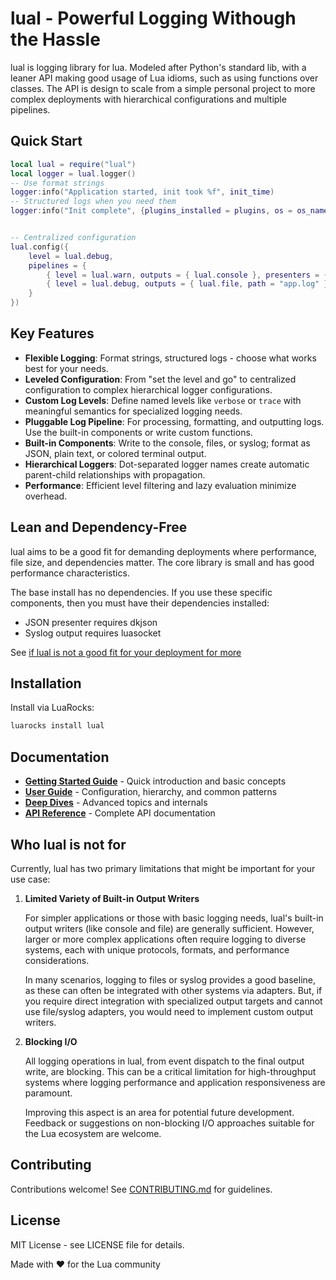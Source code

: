 # lual - Powerful Logging Withough the Hassle

lual is logging library for lua. Modeled after Python's standard lib, with a leaner API making good usage of Lua idioms, such as using functions over classes. The API is design to scale from a simple personal project to more complex deployments with hierarchical configurations and multiple pipelines.

## Quick Start

```lua
local lual = require("lual")
local logger = lual.logger()
-- Use format strings
logger:info("Application started, init took %f", init_time)      
-- Structured logs when you need them
logger:info("Init complete", {plugins_installed = plugins, os = os_name, version = app_version})


-- Centralized configuration
lual.config({
    level = lual.debug,
    pipelines = {
        { level = lual.warn, outputs = { lual.console }, presenters = { lual.color } },
        { level = lual.debug, outputs = { lual.file, path = "app.log" }, presenter = { lual.json() } }
    }
})
```

## Key Features

- **Flexible Logging**: Format strings, structured logs - choose what works best for your needs.
- **Leveled Configuration**: From "set the level and go" to centralized configuration to complex hierarchical logger configurations.
- **Custom Log Levels**: Define named levels like `verbose` or `trace` with meaningful semantics for specialized logging needs.
- **Pluggable Log Pipeline**: For processing, formatting, and outputting logs. Use the built-in components or write custom functions.
- **Built-in Components**: Write to the console, files, or syslog; format as JSON, plain text, or colored terminal output.
- **Hierarchical Loggers**: Dot-separated logger names create automatic parent-child relationships with propagation.
- **Performance**: Efficient level filtering and lazy evaluation minimize overhead.

## Lean and Dependency-Free

lual aims to be a good fit for demanding deployments where performance, file size, and dependencies matter. The core library is small and has good performance characteristics.

The base install has no dependencies. If you use these specific components, then you must have their dependencies installed:

- JSON presenter requires dkjson
- Syslog output requires luasocket

See [if lual is not a good fit for your deployment for more](#who-lual-is-not-for)

## Installation

Install via LuaRocks:

```bash
luarocks install lual
```

## Documentation

- **[Getting Started Guide](docs/getting-started/)** - Quick introduction and basic concepts
- **[User Guide](docs/guide/)** - Configuration, hierarchy, and common patterns
- **[Deep Dives](docs/deep-dives/)** - Advanced topics and internals
- **[API Reference](docs/reference/)** - Complete API documentation

## Who lual is not for

Currently, lual has two primary limitations that might be important for your use case:

1.  **Limited Variety of Built-in Output Writers**

    For simpler applications or those with basic logging needs, lual's built-in output writers (like console and file) are generally sufficient. However, larger or more complex applications often require logging to diverse systems, each with unique protocols, formats, and performance considerations.

    In many scenarios, logging to files or syslog provides a good baseline, as these can often be integrated with other systems via adapters. But, if you require direct integration with specialized output targets and cannot use file/syslog adapters, you would need to implement custom output writers.

2.  **Blocking I/O**

    All logging operations in lual, from event dispatch to the final output write, are blocking. This can be a critical limitation for high-throughput systems where logging performance and application responsiveness are paramount.

    Improving this aspect is an area for potential future development. Feedback or suggestions on non-blocking I/O approaches suitable for the Lua ecosystem are welcome.

## Contributing

Contributions welcome! See [CONTRIBUTING.md](CONTRIBUTING.md) for guidelines.

## License

MIT License - see LICENSE file for details.

Made with ❤️ for the Lua community

